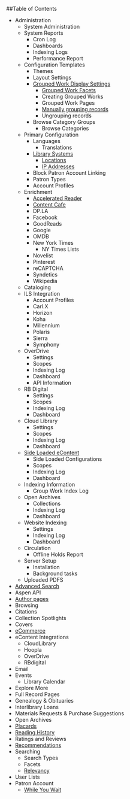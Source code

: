 ##Table of Contents
- Administration
  - System Administration
  - System Reports
    - Cron Log
    - Dashboards
    - Indexing Logs
    - Performance Report
  - Configuration Templates
    - Themes
    - Layout Settings
    - [Grouped Work Display Settings](/Admin/HelpManual?page=Grouped-Work-Display-Settings)
      - [Grouped Work Facets](/Admin/HelpManual?page=Grouped-Work-Facets)
      - Creating Grouped Works
      - Grouped Work Pages
      - [Manually grouping records](/Admin/HelpManual?page=Manually-grouping-records)
      - Ungrouping records
    - Browse Category Groups
      - Browse Categories
  - Primary Configuration
    - Languages
      - Translations
    - [Library Systems](/Admin/HelpManual?page=Library-Systems)
      - [Locations](/Admin/HelpManual?page=Library-Systems-Locations)
      - [IP Addresses](/Admin/HelpManual?page=Location-IP-Addresses)
    - Block Patron Account Linking
    - Patron Types
    - Account Profiles
  - Enrichment
    - [Accelerated Reader](/Admin/HelpManual?page=Accelerated-Reader)
    - [Content Cafe](/Admin/HelpManual?page=Content-Cafe)
    - DP.LA
    - Facebook
    - GoodReads
    - Google
    - OMDB
    - New York Times
      - NY Times Lists
    - Novelist
    - Pinterest
    - reCAPTCHA
    - Syndetics
    - Wikipedia
  - Cataloging 
  - ILS Integration
    - Account Profiles
    - Carl.X
    - Horizon
    - Koha
    - Millennium
    - Polaris
    - Sierra
    - Symphony
  - OverDrive
    - Settings
     - Scopes
    - Indexing Log
    - Dashboard
    - API Information
  - RB Digital
    - Settings 
     - Scopes 
    - Indexing Log 
    - Dashboard
  - Cloud Library
    - Settings 
     - Scopes 
    - Indexing Log 
    - Dashboard
  - [Side Loaded eContent](/Admin/HelpManual?page=Side-Loaded-eContent)
    - Side Loaded Configurations
     - Scopes
    - Indexing Log
    - Dashboard
  - Indexing Information
    - Group Work Index Log
  - Open Archives
    - Collections
    - Indexing Log
    - Dashboard
  - Website Indexing
    - Settings
    - Indexing Log
    - Dashboard
  - Circulation
    - Offline Holds Report
  - Server Setup
    - Installation
    - Background tasks
  - Uploaded PDFS
- [Advanced Search](/Admin/HelpManual?page=Advanced%20Search)
- Aspen API
- [Author pages](/Admin/HelpManual?page=Author-Pages)
- Browsing
- Citations
- Collection Spotlights
- Covers
- [eCommerce](/Admin/HelpManual?page=eCommerce)
- eContent Integrations
  - CloudLibrary
  - Hoopla
  - OverDrive
  - RBdigital
- Email
- Events
  - Library Calendar
- Explore More
- Full Record Pages
- Genealogy & Obituaries
- Interlibrary Loans
- Materials Requests & Purchase Suggestions
- Open Archives
- [Placards](/Admin/HelpManual?page=Placards)
- [Reading History](/Admin/HelpManual?page=Reading-History)
- Ratings and Reviews
- [Recommendations](/Admin/HelpManual?page=Recommendations)
- Searching
  - Search Types
  - Facets
  - [Relevancy](/Admin/HelpManual?page=Search-Relevancy)
- User Lists
- Patron Account
  - [While You Wait](/Admin/HelpManual?page=While-You-Wait)
